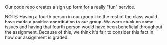 Our code repo creates a sign up form for a really "fun" service. 

NOTE: Having a fourth person in our group like the rest of the class would have made a positive contribution to our group. We were stuck on some issues and having that fourth person would have been beneficial throughout the assignment. Because of this, we think it's fair to  consider this fact in how our assignment is graded. 